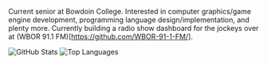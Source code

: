 Current senior at Bowdoin College.
Interested in computer graphics/game engine development, programming language design/implementation, and plenty more.
Currently building a radio show dashboard for the jockeys over at (WBOR 91.1 FM)[https://github.com/WBOR-91-1-FM/].

![GitHub Stats](https://github-readme-stats.vercel.app/api?username=CaspianA1&show_icons=true&theme=tokyonight&hide=stars)
![Top Languages](https://github-readme-stats.vercel.app/api/top-langs/?username=CaspianA1&layout=compact&theme=radical)

<!--
**CaspianA1/CaspianA1** is a ✨ _special_ ✨ repository because its `README.md` (this file) appears on your GitHub profile.

Here are some ideas to get you started:

- 🔭 I’m currently working on ...
- 🌱 I’m currently learning ...
- 👯 I’m looking to collaborate on ...
- 🤔 I’m looking for help with ...
- 💬 Ask me about ...
- 📫 How to reach me: ...
- 😄 Pronouns: ...
- ⚡ Fun fact: ...
-->
